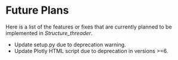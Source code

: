 # Future Plans
Here is a list of the features or fixes that are currently planned to be implemented in *Structure_threader*.

* Update setup.py due to deprecation warning.
* Update Plotly HTML script due to deprecation in versions >=6.
